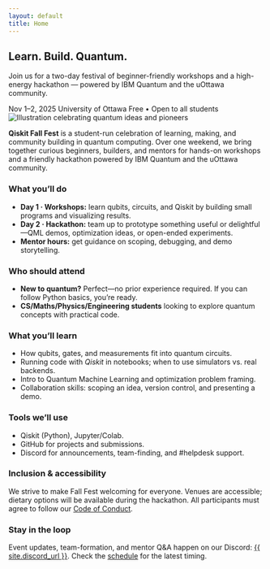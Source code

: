 ```yaml
---
layout: default
title: Home
---
```


<section class="hero">
  <div class="container hero-inner">
    <h1>Learn. Build. Quantum.</h1>
    <p>Join us for a two-day festival of beginner-friendly workshops and a high-energy hackathon — powered by IBM Quantum and the uOttawa community.</p>
    <div class="meta">
      <span class="pill">Nov 1–2, 2025</span>
      <span class="pill">University of Ottawa</span>
      <span class="pill">Free • Open to all students</span>
    </div>
  </div>
</section>

<main class="container">
  <section id="about" class="card">
  <!-- Keep or remove the banner image as you like -->
  <img
    src="{{ '/assets/Full_Illustration.png' | relative_url }}"
    alt="Illustration celebrating quantum ideas and pioneers"
    class="about-banner"
    loading="eager"
    decoding="async"
  >

  <p>
    <strong>Qiskit Fall Fest</strong> is a student-run celebration of learning,
    making, and community building in quantum computing. Over one weekend, we bring together curious beginners,
    builders, and mentors for hands-on workshops and a friendly hackathon powered by IBM Quantum
    and the uOttawa community.
  </p>

  <h3>What you’ll do</h3>
  <ul class="keypoints">
    <li><strong>Day 1 · Workshops:</strong> learn qubits, circuits, and Qiskit by building small programs and visualizing results.</li>
    <li><strong>Day 2 · Hackathon:</strong> team up to prototype something useful or delightful—QML demos, optimization ideas, or open-ended experiments.</li>
    <li><strong>Mentor hours:</strong> get guidance on scoping, debugging, and demo storytelling.</li>
  </ul>

  <h3>Who should attend</h3>
  <ul class="keypoints">
    <li><strong>New to quantum?</strong> Perfect—no prior experience required. If you can follow Python basics, you’re ready.</li>
    <li><strong>CS/Maths/Physics/Engineering students</strong> looking to explore quantum concepts with practical code.</li>
  </ul>

  <h3>What you’ll learn</h3>
  <ul class="keypoints">
    <li>How qubits, gates, and measurements fit into quantum circuits.</li>
    <li>Running code with <em>Qiskit</em> in notebooks; when to use simulators vs. real backends.</li>
    <li>Intro to Quantum Machine Learning and optimization problem framing.</li>
    <li>Collaboration skills: scoping an idea, version control, and presenting a demo.</li>
  </ul>

  <h3>Tools we’ll use</h3>
  <ul class="keypoints">
    <li>Qiskit (Python), Jupyter/Colab.</li>
    <li>GitHub for projects and submissions.</li>
    <li>Discord for announcements, team-finding, and #helpdesk support.</li>
  </ul>

  <h3>Inclusion & accessibility</h3>
  <p>
    We strive to make Fall Fest welcoming for everyone. Venues are accessible; dietary options will be available
    during the hackathon.
    All participants must agree to follow our <a href="{{ '/code-of-conduct/' | relative_url }}" target="_blank" rel="noopener">Code of Conduct</a>.
  </p>

  <h3>Stay in the loop</h3>
  <p>
    Event updates, team-formation, and mentor Q&A happen on our Discord:
    <a href="{{ site.discord_url }}" target="_blank" rel="noopener">{{ site.discord_url }}</a>.
    Check the <a href="#schedule">schedule</a> for the latest timing.
  </p>
</section>

</main>
